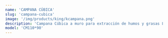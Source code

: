 ```yaml
---
name: 'CAMPANA CÚBICA'
slug: 'campana-cubica'
image: '/img/products/king/kcampana.png'
description: 'Campana Cúbica a muro para extracción de humos y grasas LOBOMX. Fabricada con cuerpo interior, costados y frente. Toldo y respaldo en lámina galvanizada calibre 20. Preparación para recibir filtros en lámina de acero inoxidable calibre 18  *(No incluye extractor, ni ducteria)'
model: 'CM110*90'
---
```

